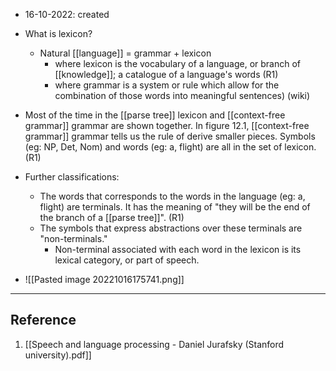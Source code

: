 - 16-10-2022: created

- What is lexicon?
	- Natural [[language]] = grammar + lexicon
		- where lexicon is the vocabulary of a language, or branch of [[knowledge]]; a catalogue of a language's words (R1)
		- where grammar is a system or rule which allow for the combination of those words into meaningful sentences) (wiki)

- Most of the time in the [[parse tree]] lexicon and [[context-free grammar]] grammar are shown together. In figure 12.1, [[context-free grammar]] grammar tells us the rule of derive smaller pieces. Symbols (eg: NP, Det, Nom) and words (eg: a, flight) are all in the set of lexicon. (R1)

- Further classifications:
	- The words that corresponds to the words in the language (eg: a, flight) are terminals. It has the meaning of "they will be the end of the branch of a [[parse tree]]". (R1)
	- The symbols that express abstractions over these terminals are "non-terminals."
		- Non-terminal associated with each word in the lexicon is its lexical category, or part of speech. 


- ![[Pasted image 20221016175741.png]]



---
## Reference

1. [[Speech and language processing - Daniel Jurafsky (Stanford university).pdf]]